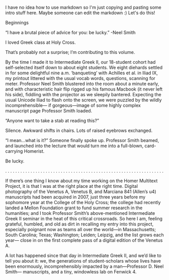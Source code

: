 I have no idea how to use markdown so I'm just copying and pasting some intro stuff here. Maybe someone can edit the markdown :)
Let's do this!

Beginnings

“I have a brutal piece of advice for you: be lucky.”
		-Neel Smith

I loved Greek class at Holy Cross.

That’s probably not a surprise; I’m contributing to this volume.

By the time I made it to Intermediate Greek II, our 18-student cohort had self-selected itself down to about eight students. 
We eight diehards settled in for some delightful nine a.m. ‘banqueting’ with Achilles et al. in Iliad IX, my printout littered 
with the usual vocab words, questions, scanning for meter. Professor Neel Smith blustered into the room about a minute early, 
and with characteristic hair flip rigged up his famous Macbook (it never left his side), fiddling with the projector as we 
sleepily bantered. Expecting the usual Unicode Iliad to flash onto the screen, we were puzzled by the wildly incomprehensible—
if gorgeous—image of some highly complex manuscript page Professor Smith loaded.

“Anyone want to take a stab at reading this?”

Silence. Awkward shifts in chairs. Lots of raised eyebrows exchanged.

“I mean...what is it?” Someone finally spoke up. Professor Smith beamed, and launched into the lecture that would turn me 
into a full-blown, card-carrying Homerist.

Be lucky.

. . . . . . . . . . . . . . . . . . . . . . . . . . . . . . . . . . . . . . . . . . . . . . . . . . . . . . . . . . . . . . . 

If there’s one thing I know about my time working on the Homer Multitext Project, it is that I was at the right place at the 
right time. Digital photography of the Venetus A, Venetus B, and Marciana 841 (Allen’s u4) manuscripts had been acquired in 
2007, just three years before my sophomore year at the College of the Holy Cross; the college had recently landed a Mellon 
Foundation grant to fund summer research in the humanities; and I took Professor Smith’s above-mentioned Intermediate Greek II 
seminar in the heat of this critical crossroads. So here I am, feeling grateful, humbled, and old as dirt in recalling my 
entry into this project, especially poignant now as teams all over the world—in Massachusetts; South Carolina; Texas; 
Washington; Leiden; Leipzig, and the list grows each year— close in on the first complete pass of a digital edition of the 
Venetus A.

A lot has happened since that day in Intermediate Greek II, and we’d like to tell you about it: we, the generations of 
student-scholars whose lives have been enormously, incomprehensibly impacted by a man—Professor D. Neel Smith— manuscripts, 
and a tiny, windowless lab on Fenwick 4.
